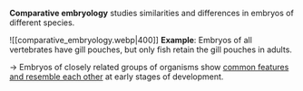 **Comparative embryology** studies similarities and differences in embryos of different species.

![[comparative_embryology.webp|400]]
**Example**: Embryos of all vertebrates have gill pouches, but only fish retain the gill pouches in adults.

→ Embryos of closely related groups of organisms show <u>common features and resemble each other</u> at early stages of development.


